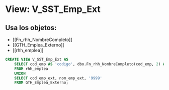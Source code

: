 # View: V_SST_Emp_Ext

## Usa los objetos:
- [[Fn_rhh_NombreCompleto]]
- [[GTH_Emplea_Externo]]
- [[rhh_emplea]]

```sql
CREATE VIEW V_SST_Emp_Ext AS
	SELECT cod_emp AS 'codigo', dbo.Fn_rhh_NombreCompleto(cod_emp, 2) AS 'nombre', cod_cia
	FROM rhh_emplea
	UNION
	SELECT cod_emp_ext, nom_emp_ext, '9999'
	FROM GTH_Emplea_Externo;
```
